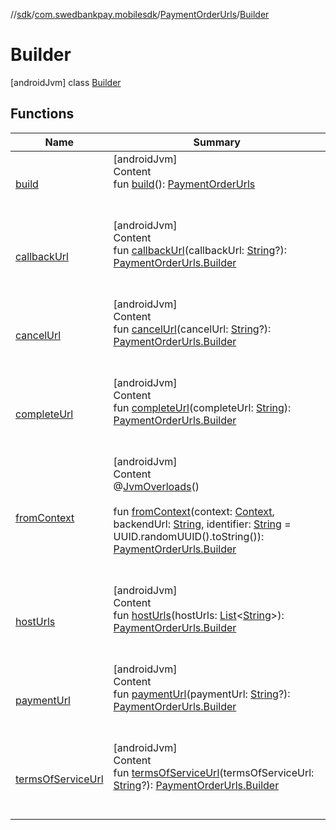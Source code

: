//[sdk](../../../../index.md)/[com.swedbankpay.mobilesdk](../../index.md)/[PaymentOrderUrls](../index.md)/[Builder](index.md)



# Builder  
 [androidJvm] class [Builder](index.md)   


## Functions  
  
|  Name |  Summary | 
|---|---|
| <a name="com.swedbankpay.mobilesdk/PaymentOrderUrls.Builder/build/#/PointingToDeclaration/"></a>[build](build.md)| <a name="com.swedbankpay.mobilesdk/PaymentOrderUrls.Builder/build/#/PointingToDeclaration/"></a>[androidJvm]  <br>Content  <br>fun [build](build.md)(): [PaymentOrderUrls](../index.md)  <br><br><br>|
| <a name="com.swedbankpay.mobilesdk/PaymentOrderUrls.Builder/callbackUrl/#kotlin.String?/PointingToDeclaration/"></a>[callbackUrl](callback-url.md)| <a name="com.swedbankpay.mobilesdk/PaymentOrderUrls.Builder/callbackUrl/#kotlin.String?/PointingToDeclaration/"></a>[androidJvm]  <br>Content  <br>fun [callbackUrl](callback-url.md)(callbackUrl: [String](https://kotlinlang.org/api/latest/jvm/stdlib/kotlin/-string/index.html)?): [PaymentOrderUrls.Builder](index.md)  <br><br><br>|
| <a name="com.swedbankpay.mobilesdk/PaymentOrderUrls.Builder/cancelUrl/#kotlin.String?/PointingToDeclaration/"></a>[cancelUrl](cancel-url.md)| <a name="com.swedbankpay.mobilesdk/PaymentOrderUrls.Builder/cancelUrl/#kotlin.String?/PointingToDeclaration/"></a>[androidJvm]  <br>Content  <br>fun [cancelUrl](cancel-url.md)(cancelUrl: [String](https://kotlinlang.org/api/latest/jvm/stdlib/kotlin/-string/index.html)?): [PaymentOrderUrls.Builder](index.md)  <br><br><br>|
| <a name="com.swedbankpay.mobilesdk/PaymentOrderUrls.Builder/completeUrl/#kotlin.String/PointingToDeclaration/"></a>[completeUrl](complete-url.md)| <a name="com.swedbankpay.mobilesdk/PaymentOrderUrls.Builder/completeUrl/#kotlin.String/PointingToDeclaration/"></a>[androidJvm]  <br>Content  <br>fun [completeUrl](complete-url.md)(completeUrl: [String](https://kotlinlang.org/api/latest/jvm/stdlib/kotlin/-string/index.html)): [PaymentOrderUrls.Builder](index.md)  <br><br><br>|
| <a name="com.swedbankpay.mobilesdk/PaymentOrderUrls.Builder/fromContext/#android.content.Context#kotlin.String#kotlin.String/PointingToDeclaration/"></a>[fromContext](from-context.md)| <a name="com.swedbankpay.mobilesdk/PaymentOrderUrls.Builder/fromContext/#android.content.Context#kotlin.String#kotlin.String/PointingToDeclaration/"></a>[androidJvm]  <br>Content  <br>@[JvmOverloads](https://kotlinlang.org/api/latest/jvm/stdlib/kotlin.jvm/-jvm-overloads/index.html)()  <br>  <br>fun [fromContext](from-context.md)(context: [Context](https://developer.android.com/reference/kotlin/android/content/Context.html), backendUrl: [String](https://kotlinlang.org/api/latest/jvm/stdlib/kotlin/-string/index.html), identifier: [String](https://kotlinlang.org/api/latest/jvm/stdlib/kotlin/-string/index.html) = UUID.randomUUID().toString()): [PaymentOrderUrls.Builder](index.md)  <br><br><br>|
| <a name="com.swedbankpay.mobilesdk/PaymentOrderUrls.Builder/hostUrls/#kotlin.collections.List[kotlin.String]/PointingToDeclaration/"></a>[hostUrls](host-urls.md)| <a name="com.swedbankpay.mobilesdk/PaymentOrderUrls.Builder/hostUrls/#kotlin.collections.List[kotlin.String]/PointingToDeclaration/"></a>[androidJvm]  <br>Content  <br>fun [hostUrls](host-urls.md)(hostUrls: [List](https://kotlinlang.org/api/latest/jvm/stdlib/kotlin.collections/-list/index.html)<[String](https://kotlinlang.org/api/latest/jvm/stdlib/kotlin/-string/index.html)>): [PaymentOrderUrls.Builder](index.md)  <br><br><br>|
| <a name="com.swedbankpay.mobilesdk/PaymentOrderUrls.Builder/paymentUrl/#kotlin.String?/PointingToDeclaration/"></a>[paymentUrl](payment-url.md)| <a name="com.swedbankpay.mobilesdk/PaymentOrderUrls.Builder/paymentUrl/#kotlin.String?/PointingToDeclaration/"></a>[androidJvm]  <br>Content  <br>fun [paymentUrl](payment-url.md)(paymentUrl: [String](https://kotlinlang.org/api/latest/jvm/stdlib/kotlin/-string/index.html)?): [PaymentOrderUrls.Builder](index.md)  <br><br><br>|
| <a name="com.swedbankpay.mobilesdk/PaymentOrderUrls.Builder/termsOfServiceUrl/#kotlin.String?/PointingToDeclaration/"></a>[termsOfServiceUrl](terms-of-service-url.md)| <a name="com.swedbankpay.mobilesdk/PaymentOrderUrls.Builder/termsOfServiceUrl/#kotlin.String?/PointingToDeclaration/"></a>[androidJvm]  <br>Content  <br>fun [termsOfServiceUrl](terms-of-service-url.md)(termsOfServiceUrl: [String](https://kotlinlang.org/api/latest/jvm/stdlib/kotlin/-string/index.html)?): [PaymentOrderUrls.Builder](index.md)  <br><br><br>|

